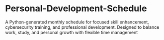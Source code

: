 # Personal-Development-Schedule
A Python-generated monthly schedule for focused skill enhancement, cybersecurity training, and professional development. Designed to balance work, study, and personal growth with flexible time management
